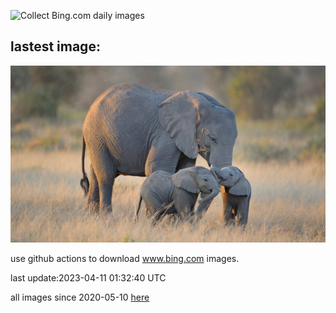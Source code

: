 ![Collect Bing.com daily images](https://github.com/counter2015/bing-daily-images/workflows/Collect%20Bing.com%20daily%20images/badge.svg)
## lastest image:
![](images/ElephantTwins.jpg)

use github actions to download www.bing.com images.

last update:2023-04-11 01:32:40 UTC

all images since 2020-05-10 [here](https://github.com/counter2015/bing-daily-images/tree/master/images) 
